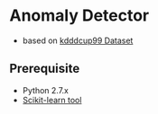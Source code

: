 # Anomaly Detector

* based on [kdddcup99 Dataset](http://kdd.ics.uci.edu/databases/kddcup99/kddcup99.html)

## Prerequisite

* Python 2.7.x
* [Scikit-learn tool](http://scikit-learn.org/stable/)
